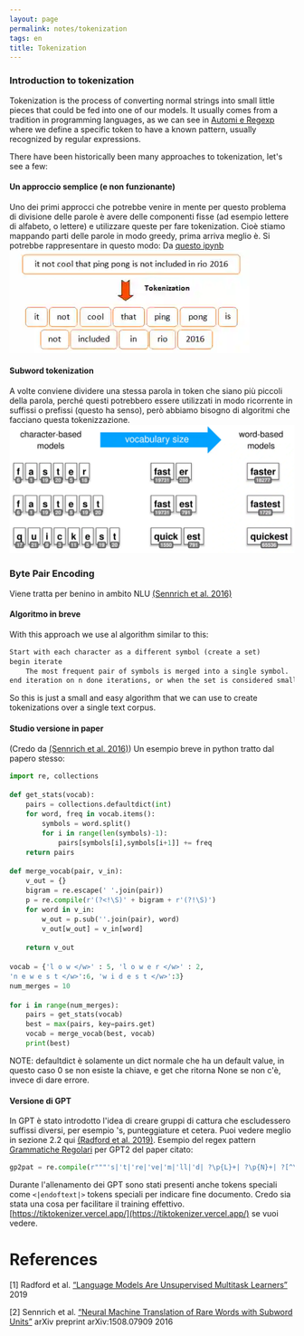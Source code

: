 ```yaml
---
layout: page
permalink: notes/tokenization
tags: en
title: Tokenization
---
```


### Introduction to tokenization

Tokenization is the process of converting normal strings into small little pieces that could be fed into one of our models. It usually comes from a tradition in programming languages, as we can see in [Automi e Regexp](/notes/automi-e-regexp) where we define a specific token to have a known pattern, usually recognized by regular expressions.

There have been historically been many approaches to tokenization, let's see a few:

#### Un approccio semplice (e non funzionante)

Uno dei primi approcci che potrebbe venire in mente per questo problema di divisione delle parole è avere delle componenti fisse (ad esempio lettere di alfabeto, o lettere) e utilizzare queste per fare tokenization.
Cioè stiamo mappando parti delle parole in modo greedy, prima arriva meglio è. Si potrebbe rappresentare in questo modo:
Da [questo ipynb](https://github.com/microsoft/LoRA/blob/main/examples/NLU/notebooks/01-training-tokenizers.ipynb)
<img src="/images/notes/Tokenization-20240121105419785.webp" alt="Tokenization-20240121105419785">
#### Subword tokenization
A volte conviene dividere una stessa parola in token che siano più piccoli della parola, perché questi potrebbero essere utilizzati in modo ricorrente in suffissi o prefissi (questo ha senso), però abbiamo bisogno di algoritmi che facciano questa tokenizzazione.
<img src="/images/notes/Tokenization-20240121103035033.webp" alt="Tokenization-20240121103035033">

### Byte Pair Encoding
Viene tratta per benino in ambito NLU [(Sennrich et al. 2016)](http://arxiv.org/abs/1508.07909) 
#### Algoritmo in breve
With this approach we use al algorithm similar to this:

```txt
Start with each character as a different symbol (create a set)
begin iterate
	The most frequent pair of symbols is merged into a single symbol.
end iteration on n done iterations, or when the set is considered small enough
```

So this is just a small and easy algorithm that we can use to create tokenizations over a single text corpus.


#### Studio versione in paper
(Credo da [(Sennrich et al. 2016)](http://arxiv.org/abs/1508.07909))
Un esempio breve in python tratto dal papero stesso:

```Python
import re, collections

def get_stats(vocab):
    pairs = collections.defaultdict(int)
    for word, freq in vocab.items():
        symbols = word.split()
	    for i in range(len(symbols)-1):
	        pairs[symbols[i],symbols[i+1]] += freq
    return pairs

def merge_vocab(pair, v_in):
    v_out = {}
    bigram = re.escape(' '.join(pair))
    p = re.compile(r'(?<!\S)' + bigram + r'(?!\S)')
    for word in v_in:
        w_out = p.sub(''.join(pair), word)
        v_out[w_out] = v_in[word]

    return v_out

vocab = {'l o w </w>' : 5, 'l o w e r </w>' : 2,
'n e w e s t </w>':6, 'w i d e s t </w>':3}
num_merges = 10

for i in range(num_merges):
    pairs = get_stats(vocab)
    best = max(pairs, key=pairs.get)
    vocab = merge_vocab(best, vocab)
    print(best)
```
NOTE: defaultdict è solamente un dict normale che ha un default value, in questo caso 0 se non esiste la chiave, e get che ritorna None se non c'è, invece di dare errore.

#### Versione di GPT
In GPT è stato introdotto l'idea di creare gruppi di cattura che escludessero suffissi diversi, per esempio 's, punteggiature et cetera. Puoi vedere meglio in sezione 2.2 qui [(Radford et al. 2019)](https://paperswithcode.com/paper/language-models-are-unsupervised-multitask).
Esempio del regex pattern [Grammatiche Regolari](/notes/grammatiche-regolari) per GPT2 del paper citato:
```python
gp2pat = re.compile(r"""'s|'t|'re|'ve|'m|'ll|'d| ?\p{L}+| ?\p{N}+| ?[^\s\p{L}\p{N}]+|\s+(?! \S) |\s+""")
```
Durante l'allenamento dei GPT sono stati presenti anche tokens speciali come `<|endoftext|>` tokens speciali per indicare fine documento. Credo sia stata una cosa per facilitare il training effettivo.
[https://tiktokenizer.vercel.app/](https://tiktokenizer.vercel.app/) se vuoi vedere.


# References

[1] Radford et al. [“Language Models Are Unsupervised Multitask Learners”](https://paperswithcode.com/paper/language-models-are-unsupervised-multitask)  2019

[2] Sennrich et al. [“Neural Machine Translation of Rare Words with Subword Units”](http://arxiv.org/abs/1508.07909) arXiv preprint arXiv:1508.07909 2016